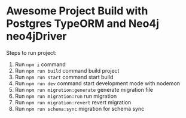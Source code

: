 # Awesome Project Build with Postgres TypeORM and Neo4j neo4jDriver

Steps to run project:

1. Run `npm i` command
2. Run `npm run build` command build project
3. Run `npm run start` command start build
4. Run `npm run dev` command start development mode with nodemon
5. Run `npm run migretion:generate` generate migration file
6. Run `npm run migration:run` run migration
7. Run `npm run migration:revert` revert migration
8. Run `npm run schema:sync` migration for schema sync